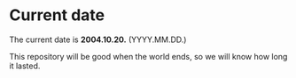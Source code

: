 # Current date

The current date is **2004.10.20.** (YYYY.MM.DD.)

This repository will be good when the world ends, so we will know how long it lasted.